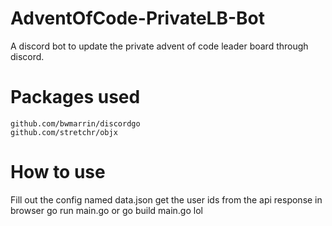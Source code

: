 # AdventOfCode-PrivateLB-Bot
A discord bot to update the private advent of code leader board through discord. 

# Packages used

```
github.com/bwmarrin/discordgo
github.com/stretchr/objx
```

# How to use

Fill out the config named data.json
get the user ids from the api response in browser
go run main.go or go build main.go lol
